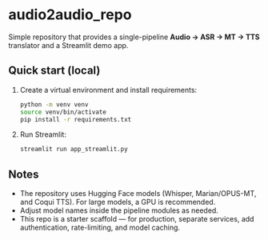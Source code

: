 # audio2audio_repo

Simple repository that provides a single-pipeline **Audio → ASR → MT → TTS** translator and a Streamlit demo app.

## Quick start (local)
1. Create a virtual environment and install requirements:
   ```bash
   python -m venv venv
   source venv/bin/activate
   pip install -r requirements.txt
   ```
2. Run Streamlit:
   ```bash
   streamlit run app_streamlit.py
   ```

## Notes
- The repository uses Hugging Face models (Whisper, Marian/OPUS-MT, and Coqui TTS). For large models, a GPU is recommended.
- Adjust model names inside the pipeline modules as needed.
- This repo is a starter scaffold — for production, separate services, add authentication, rate-limiting, and model caching.

